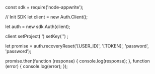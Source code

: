const sdk = require('node-appwrite');

// Init SDK
let client = new Auth.Client();

let auth = new sdk.Auth(client);

client
    setProject('')
    setKey('')
;

let promise = auth.recoveryReset('[USER_ID]', '[TOKEN]', 'password', 'password');

promise.then(function (response) {
    console.log(response);
}, function (error) {
    console.log(error);
});